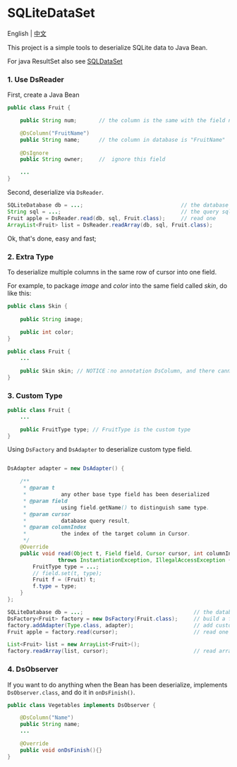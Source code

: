 SQLiteDataSet
===================================
English | [中文](README-CN.md)

This project is a simple tools to deserialize SQLite data to Java Bean.

For java ResultSet also see [SQLDataSet](https://github.com/Yeamy/SQLDataSet/)

### 1. Use DsReader
First, create a Java Bean

```java
public class Fruit {

    public String num;       // the column is the same with the field name

    @DsColumn("FruitName")
    public String name;      // the column in database is "FruitName"
    
    @DsIgnore
    public String owner;     //  ignore this field

    ...
}
```

Second, deserialize via `DsReader`.

```java
SQLiteDatabase db = ...;                               // the database
String sql = ...;                                      // the query sql
Fruit apple = DsReader.read(db, sql, Fruit.class);     // read one
ArrayList<Fruit> list = DsReader.readArray(db, sql, Fruit.class);
```
Ok, that's done, easy and fast;

### 2. Extra Type
To deserialize multiple columns in the same row of cursor into one field.

For example, to package *image* and *color* into the same field called *skin*, do like this:

```java
public class Skin {
    
    public String image;
    
    public int color;
}

public class Fruit {
    ...

    public Skin skin; // NOTICE：no annotation DsColumn, and there cannot be a column with the same name as the field
}

```

### 3. Custom Type
    
```java
public class Fruit {
    ...

    public FruitType type; // FruitType is the custom type
}

```
Using `DsFactory` and `DsAdapter` to deserialize custom type field.

```java

DsAdapter adapter = new DsAdapter() {

    /**
     * @param t
     *           any other base type field has been deserialized
     * @param field
     *           using field.getName() to distinguish same type.
     * @param cursor
     *           database query result,
     * @param columnIndex
     *           the index of the target column in Cursor.
     */
    @Override
    public void read(Object t, Field field, Cursor cursor, int columnIndex)
                throws InstantiationException, IllegalAccessException {
        FruitType type = ...;
        // field.set(t, type);
        Fruit f = (Fruit) t;
        f.type = type;
    }
};

SQLiteDatabase db = ...;                                   // the database
DsFactory<Fruit> factory = new DsFactory(Fruit.class);     // build a factory
factory.addAdapter(Type.class, adapter);                   // add custom type
Fruit apple = factory.read(cursor);                        // read one

List<Fruit> list = new ArrayList<Fruit>();
factory.readArray(list, cursor);                           // read array with custom list
```

### 4. DsObserver
If you want to do anything when the Bean has been deserialize, implements `DsObserver.class`, and do it in `onDsFinish()`.

```java
public class Vegetables implements DsObserver {

    @DsColumn("Name")
    public String name;
    ...

    @Override
    public void onDsFinish(){}
}

```

